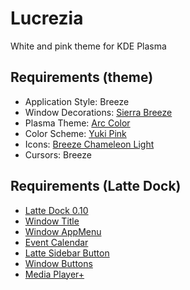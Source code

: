 # Lucrezia

White and pink theme for KDE Plasma

## Requirements (theme)

- Application Style: Breeze
- Window Decorations: [Sierra Breeze](https://github.com/ishovkun/SierraBreeze)
- Plasma Theme: [Arc Color](https://store.kde.org/p/1167639/)
- Color Scheme: [Yuki Pink](https://store.kde.org/p/1262155/)
- Icons: [Breeze Chameleon Light](https://store.kde.org/p/1298508/)
- Cursors: Breeze

## Requirements (Latte Dock)

- [Latte Dock 0.10](https://github.com/KDE/latte-dock)
- [Window Title](https://store.kde.org/p/1274218/)
- [Window AppMenu](https://store.kde.org/p/1274975/)
- [Event Calendar](https://store.kde.org/p/998901/)
- [Latte Sidebar Button](https://store.kde.org/p/1365044/)
- [Window Buttons](https://store.kde.org/p/1272871/)
- [Media Player+](https://store.kde.org/p/1317639)
